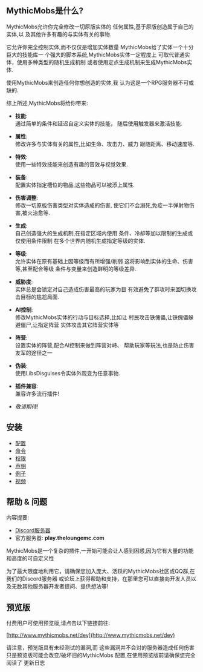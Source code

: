 ## MythicMobs是什么?

MythicMobs允许你完全修改一切原版实体的 任何属性,基于原版创造属于自己的实体,以 及其他许多有趣的与实体有关的事物.

它允许你完全控制实体,而不仅仅是增加实体数量 MythicMobs给了实体一个十分巨大的技能库一 个强大的脚本系统,MythicMobs实体一定程度上 可取代普通实体，使用多种类型的随机生成机制 或者使用定点生成机制来生成MythicMobs实体.

使用MythicMobs来创造任何你想创造的实体,我 认为这是一个RPG服务器不可或缺的.

综上所述,MythicMobs将给你带来:

* **技能**:\
  通过简单的条件和延迟自定义实体的技能， 随后使用触发器来激活技能.


* **属性**:\
  修改许多与实体有关的属性,比如生命、攻击力、威力 跟随距离、移动速度等.


* **特效**:\
  使用一些特效技能来创造有趣的音效与视觉效果.


* **装备**:\
  配置实体指定槽位的物品,这些物品可以被添上属性.


* **伤害调整**:\
  修改一切原版伤害类型对实体造成的伤害, 使它们不会溺死,免疫一半弹射物伤害,被火治愈等.


* **生成**:\
  自己创造强大的生成机制,在指定区域内使用 条件、冷却等加以限制的生成或仅使用条件限制 在多个世界内随机生成指定等级的实体.


* **等级**:\
  允许实体在原有基础上因等级而有所增强/削弱 这将影响到实体的生命、伤害等,甚至配合等级 条件与变量来创造鲜明的等级差异.


* **威胁度**:\
  实体总是会锁定对自己造成伤害最高的玩家为目 有效避免了群攻时来回切换攻击目标的尴尬局面.


* **AI控制**:\
  修改MythicMobs实体的行动与目标选择,比如让 村民攻击铁傀儡,让铁傀儡躲避僵尸,让指定阵营 实体攻击其它阵营实体等


* **阵营**:\
  设置实体的阵营,配合AI控制来做到阵营对峙、 帮助玩家等玩法,也是防止伤害友军的途径之一


* **伪装**:\
  使用LibsDisguises令实体外观变为任意事物.


* **插件兼容**:\
  兼容许多流行插件!


* _敬请期待!_

## 安装

* [配置](%E9%85%8D%E7%BD%AE)
* [命令](%E5%91%BD%E4%BB%A4%%E4%B8%8E%20%E6%9D%83%E9%99%90)
* [权限](%E5%91%BD%E4%BB%A4%%E4%B8%8E%20%E6%9D%83%E9%99%90)
* [声明](%E5%A3%B0%E6%98%8E)
* [例子](%E4%BE%8B%E5%AD%90)
* [视频](%E8%A7%86%E9%A2%91)

## 帮助 & 问题

内容提要:

* [Discord服务器](https://www.mythiccraft.io/discord)
* 官方服务器: **play.theloungemc.com**

MythicMobs是一个复杂的插件,一开始可能会让人感到困惑,因为它有大量的功能和高度的可自定义性

为了最大限度地利用它，请确保您加入庞大、活跃的MythicMobs社区或QQ群,在我们的Discord服务器 或论坛上获得帮助和支持，在那里您可以直接向开发人员以及无数其他服务器开发者提问、提供想法等!

## 预览版

付费用户可使用预览版,请点击以下链接前往:

[http://www.mythicmobs.net/dev](http://www.mythicmobs.net/dev)

请注意，预览版具有未经测试的漏洞,而 这些漏洞并不会对的服务器造成任何伤害 只是预览版可能会改变/破坏旧的MythicMobs 配置,在使用预览版前请确保您完全阅读了 更新日志